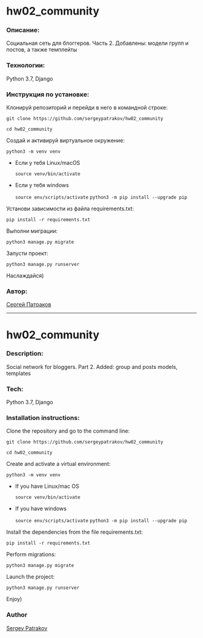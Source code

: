 # hw02_community

### Описание:

Социальная сеть для блоггеров. Часть 2. Добавлены: модели групп и постов, а также темплейты

### Технологии:

Python 3.7, Django

### Инструкция по установке:

Клонируй репозиторий и перейди в него в командной строке:

```git clone https://github.com/sergeypatrakov/hw02_community```

```cd hw02_community```

Cоздай и активируй виртуальное окружение:

```python3 -m venv venv```

* Если у тебя Linux/macOS

    ```source venv/bin/activate```

* Если у тебя windows

    ```source env/scripts/activate```
    ```python3 -m pip install --upgrade pip```

Установи зависимости из файла requirements.txt:

```pip install -r requirements.txt```

Выполни миграции:

```python3 manage.py migrate```

Запусти проект:

```python3 manage.py runserver```

Наслаждайся)

### Автор:

[Сергей Патраков](https://github.com/sergeypatrakov)

___

# hw02_community

### Description:

Social network for bloggers. Part 2. Added: group and posts models, templates

### Tech:

Python 3.7, Django

### Installation instructions:

Clone the repository and go to the command line:

```git clone https://github.com/sergeypatrakov/hw02_community```

```cd hw02_community```

Create and activate a virtual environment:

```python3 -m venv venv```

* If you have Linux/mac OS

    ```source venv/bin/activate```

* If you have windows

    ```source env/scripts/activate```
    ```python3 -m pip install --upgrade pip```

Install the dependencies from the file requirements.txt:

```pip install -r requirements.txt```

Perform migrations:

```python3 manage.py migrate```

Launch the project:

```python3 manage.py runserver```

Enjoy)

### Author

[Sergey Patrakov](https://github.com/sergeypatrakov)